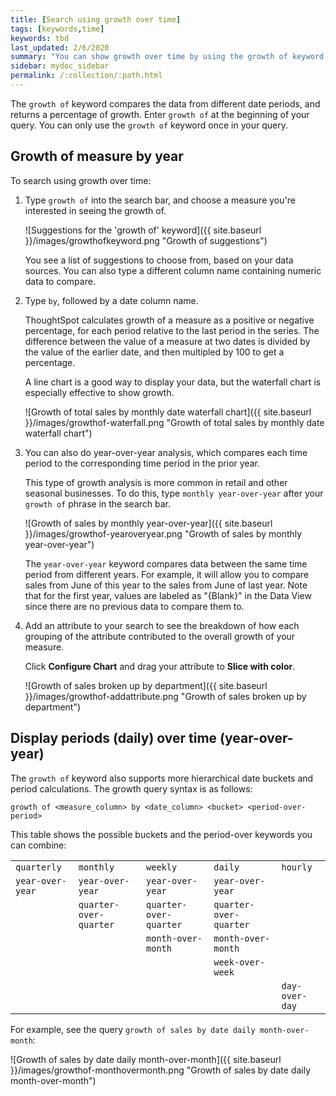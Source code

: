 ```yaml
---
title: [Search using growth over time]
tags: [keywords,time]
keywords: tbd
last_updated: 2/6/2020
summary: "You can show growth over time by using the growth of keyword in your search. "
sidebar: mydoc_sidebar
permalink: /:collection/:path.html
---
```

The `growth of` keyword compares the data from different date periods, and
returns a percentage of growth. Enter `growth of` at the beginning of your query. You can only use the `growth of` keyword once in your query.

## Growth of measure by year

To search using growth over time:

1. Type `growth of` into the search bar, and choose a measure you're interested in seeing the growth of.

     ![Suggestions for the 'growth of' keyword]({{ site.baseurl }}/images/growthofkeyword.png "Growth of suggestions")

    You see a list of suggestions to choose from, based on your data sources. You
    can also type a different column name containing numeric data to compare.

2. Type `by`, followed by a date column name.

    ThoughtSpot calculates growth of a measure as a positive or negative percentage, for each
    period relative to the last period in the series. The difference between the value of a measure at two dates is divided by the value of the earlier date, and then multipled by 100 to get a percentage.

    A line chart is a good way to display your data, but the waterfall chart is especially effective to show growth.

   ![Growth of total sales by monthly date waterfall chart]({{ site.baseurl }}/images/growthof-waterfall.png "Growth of total sales by monthly date waterfall chart")


4. You can also do year-over-year analysis, which compares each time period to the corresponding time period in the prior year.

    This type of growth analysis is more common in retail and other seasonal
    businesses. To do this, type `monthly year-over-year` after your `growth of` phrase
    in the search bar.

    ![Growth of sales by monthly year-over-year]({{ site.baseurl }}/images/growthof-yearoveryear.png "Growth of sales by monthly year-over-year")

    The `year-over-year` keyword compares data between the same time period from different years. For example, it will allow you to compare sales from June of this year to the sales from
    June of last year. Note that for the first year, values are labeled as "\{Blank\}" in the Data View since there are no previous data to compare them to.

5. Add an attribute to your search to see the breakdown of how each grouping of
the attribute contributed to the overall growth of your measure.

    Click **Configure Chart** and drag your attribute to **Slice with color**.

   ![Growth of sales broken up by department]({{ site.baseurl }}/images/growthof-addattribute.png "Growth of sales broken up by department")

## Display periods (daily) over time (year-over-year)

The `growth of` keyword also supports more hierarchical date buckets and period
calculations. The growth query syntax is as follows:

`growth of <measure_column> by <date_column> <bucket> <period-over-period>`

This table shows the possible buckets and the period-over keywords you can
combine:

<table>
  <tr>
    <td><code>quarterly</code></td>
    <td><code>monthly</code></td>
    <td><code>weekly</code></td>
    <td><code>daily</code></td>
    <td><code>hourly</code></td>
  </tr>
  <tr>
    <td><code>year-over-year</code></td>
    <td><code>year-over-year</code></td>
    <td><code>year-over-year</code></td>
    <td><code>year-over-year</code></td>
    <td></td>
  </tr>
  <tr>
    <td></td>
    <td><code>quarter-over-quarter</code></td>
    <td><code>quarter-over-quarter</code></td>
    <td><code>quarter-over-quarter</code></td>
    <td></td>
  </tr>
  <tr>
    <td></td>
    <td></td>
    <td><code>month-over-month</code></td>
    <td><code>month-over-month</code></td>
    <td></td>
  </tr>
  <tr>
    <td></td>
    <td></td>
    <td></td>
    <td><code>week-over-week</code></td>
    <td></td>
  </tr>
  <tr>
    <td></td>
    <td></td>
    <td></td>
    <td></td>
    <td><code>day-over-day</code></td>
  </tr>
</table>

For example, see the query `growth of sales by date daily month-over-month`:

![Growth of sales by date daily month-over-month]({{ site.baseurl }}/images/growthof-monthovermonth.png "Growth of sales by date daily month-over-month")
